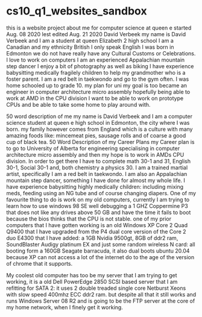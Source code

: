 # cs10_q1_websites_sandbox
this is a website project about me for computer science at queen e
started Aug. 08 2020
lest edited Aug. 21 2020
David Verbeek
my name is David Verbeek and I am a student at queen Elizabeth 2 high school
I am a Canadian and my ethnicity British
I only speak English
I was born in Edmonton
we do not have really have any Cultural Customs or Celebrations.
I love to work on computers
I am an experienced Appalachian mountain step dancer
I enjoy a bit of photography as well as biking
I have experience babysitting medically fragilely children to help my grandmother who is a foster parent.
I am a red belt in taekwondo and go to the gym often.
I was home schooled up to grade 10.
my plan for uni
my goal is too became an engineer in computer architecture micro assembly
hopefully being able to work at AMD in the CPU division
I want to be able to work on prototype CPUs and be able to take some home to play around with.

50 word description of me
my name is David Verbeek and I am a computer science student at queen e high school in Edmonton, the city where I was born. my family however comes from England which is a culture with many amazing foods like: mincemeat pies, sausage rolls and of coarse a good cup of black tea.
50 Word Description of my Career Plans
my Career plan is to go to University of Alberta for engineering specialising in computer architecture micro assembly and then my hope is to work in AMDs CPU division. In order to get there I have to complete math 30-1 and 31, English 30-1, Social 30-1 and, both chemistry a physics 30.
I am a trained martial artist, specifically I am a red belt in taekwondo. I am also an Appalachian mountain step dancer, something I have done for almost my whole life. I have experience babysitting highly medically children: including mixing meds, feeding using an NG tube and of course changing diapers.
 One of my favourite thing to do is work on my old computers, currently I am trying to learn how to use windows 98 SE well debugging a 1 GHZ Coppermine P3 that does not like any drives above 50 GB and have the time it fails to boot because the bios thinks that the CPU is not stable. one of my prior computers that I have gotten working is an old Windows XP Core 2 Quad Q9400 that I have upgraded from the P4 dual core version of the Core 2 duo E4300 that I have added: a 1GB Nvidia 9500gt, 8GB of ddr2 ram, SoundBlaster Audigy platinum EX and just some random wireless N card: all booting form a 160GB Seagate barracuda, it also dual boots ubuntu 20.04 because XP can not access a lot of the internet do to the age of the version of chrome that it supports.

My coolest old computer has too be my server that I am trying to get working, it is a old Dell PowerEdge 2850 SCSI based server that I am refitting for SATA 2: it uses 2 double treaded single core Netburst Xeons with slow speed 400mhz ECC ddr2 ram. but despite all that it still works and runs Windows Server 08 R2 and is going to be the FTP server at the core of my home network, when I finely get it working.  
